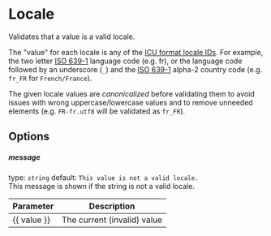 # Locale
Validates that a value is a valid locale.

The "value" for each locale is any of the [ICU format locale IDs](http://userguide.icu-project.org/locale). For example, 
the two letter [ISO 639-1](https://en.wikipedia.org/wiki/List_of_ISO_639-1_codes) language code (e.g. fr), or the 
language code followed by an underscore (`_`) and the [ISO 639-1](https://en.wikipedia.org/wiki/List_of_ISO_639-1_codes) 
alpha-2 country code (e.g. `fr_FR` for `French/France`).

The given locale values are _canonicalized_ before validating them to avoid issues with wrong 
uppercase/lowercase values and to remove unneeded elements (e.g. `FR-fr.utf8` will be validated 
as `fr_FR`).

## Options

##### message
type: `string` default: `This value is not a valid locale.`  
This message is shown if the string is not a valid locale.

| Parameter | Description |
|---|---|
| {{ value }} | The current (invalid) value |

